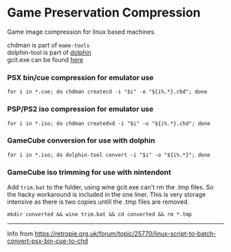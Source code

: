# Game Preservation Compression
Game image compression for linux based machines.

chdman is part of `mame-tools`  
dolphin-tool is part of [dolphin](https://github.com/dolphin-emu/dolphin)  
gcit.exe can be found [here](https://wiibackupmanager.co.uk/index.php?file=gcit_Win32_Build7)

### PSX bin/cue compression for emulator use
```
for i in *.cue; do chdman createcd -i "$i" -o "${i%.*}.chd"; done
```
### PSP/PS2 iso compression for emulator use
```
for i in *.iso; do chdman createdvd -i "$i" -o "${i%.*}.chd"; done
```
### GameCube conversion for use with dolphin
```
for i in *.iso; do dolphin-tool convert -i "$i" -o "${i%.*}"; done
```
### GameCube iso trimming for use with nintendont  
Add `trim.bat` to the folder, using wine gcit.exe can't rm the .tmp files. So the hacky workaround is included in the one liner. This is very storage intensive as there is two copies untill the .tmp files are removed.

```
mkdir converted && wine trim.bat && cd converted && rm *.tmp
```
---

Info from https://retropie.org.uk/forum/topic/25770/linux-script-to-batch-convert-psx-bin-cue-to-chd
